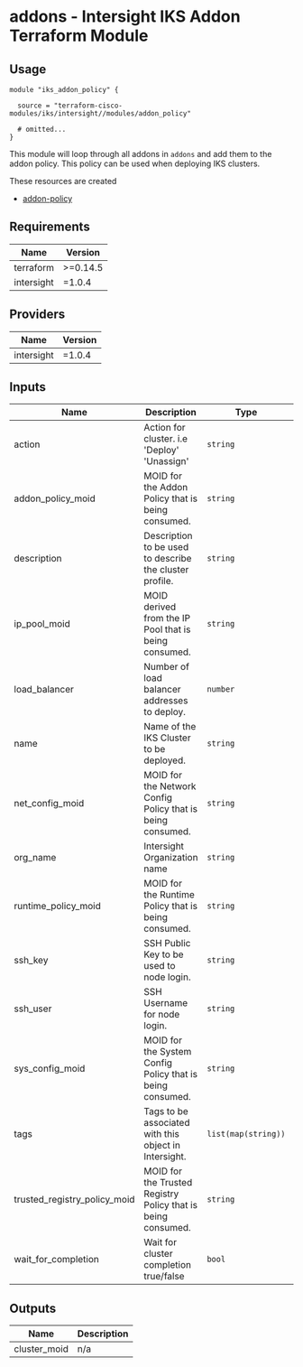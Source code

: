# addons - Intersight IKS Addon Terraform Module

## Usage

```hcl
module "iks_addon_policy" {

  source = "terraform-cisco-modules/iks/intersight//modules/addon_policy"

  # omitted...
}
```

This module will loop through all addons in `addons` and add them to the addon policy.  This policy can be used when deploying IKS clusters.


These resources are created

* [addon-policy](https://registry.terraform.io/providers/CiscoDevNet/intersight/latest/docs/resources/kubernetes_addon_policy)

<!-- BEGINNING OF PRE-COMMIT-TERRAFORM DOCS HOOK -->
## Requirements

| Name | Version |
|------|---------|
| terraform | >=0.14.5 |
| intersight | =1.0.4 |

## Providers

| Name | Version |
|------|---------|
| intersight | =1.0.4 |

## Inputs

| Name | Description | Type | Default | Required |
|------|-------------|------|---------|:--------:|
| action | Action for cluster. i.e 'Deploy' 'Unassign' | `string` | `"Unassign"` | no |
| addon\_policy\_moid | MOID for the Addon Policy that is being consumed. | `string` | `""` | no |
| description | Description to be used to describe the cluster profile. | `string` | `""` | no |
| ip\_pool\_moid | MOID derived from the IP Pool that is being consumed. | `string` | n/a | yes |
| load\_balancer | Number of load balancer addresses to deploy. | `number` | n/a | yes |
| name | Name of the IKS Cluster to be deployed. | `string` | n/a | yes |
| net\_config\_moid | MOID for the Network Config Policy that is being consumed. | `string` | n/a | yes |
| org\_name | Intersight Organization name | `string` | n/a | yes |
| runtime\_policy\_moid | MOID for the Runtime Policy that is being consumed. | `string` | `""` | no |
| ssh\_key | SSH Public Key to be used to node login. | `string` | n/a | yes |
| ssh\_user | SSH Username for node login. | `string` | n/a | yes |
| sys\_config\_moid | MOID for the System Config Policy that is being consumed. | `string` | n/a | yes |
| tags | Tags to be associated with this object in Intersight. | `list(map(string))` | `[]` | no |
| trusted\_registry\_policy\_moid | MOID for the Trusted Registry Policy that is being consumed. | `string` | `""` | no |
| wait\_for\_completion | Wait for cluster completion true/false | `bool` | `false` | no |

## Outputs

| Name | Description |
|------|-------------|
| cluster\_moid | n/a |

<!-- END OF PRE-COMMIT-TERRAFORM DOCS HOOK -->